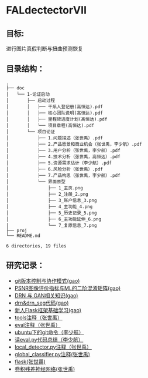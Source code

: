 # FALdectectorVII

## 目标:

进行图片真假判断与扭曲预测恢复

## 目录结构：<br>


    .
    ├── doc
    │   └── 1-论证启动
    │       ├── 启动过程
    │       │   ├── 干系人登记册(高恒达).pdf
    │       │   ├── 核心团队说明(高恒达).pdf
    │       │   ├── 里程碑进度计划(高恒达).pdf
    │       │   └── 项目章程(高恒达).pdf
    │       └── 项目论证
    │           ├── 1.问题描述（张世禹）.pdf
    │           ├── 2.产品愿景和商业机会（张世禹，李少航）.pdf
    │           ├── 3.用户分析（张世禹，李少航）.pdf
    │           ├── 4.技术分析（张世禹，高恒达）.pdf
    │           ├── 5.资源需求估计（李少航）.pdf
    │           ├── 6.风险分析（张世禹）.pdf
    │           ├── 7.产品构思（张世禹，李少航）.pdf
    │           └── 界面原型
    │               ├── 1_主页.png
    │               ├── 2_注册_2.png
    │               ├── 3_账户信息_3.png
    │               ├── 4_主功能_4.png
    │               ├── 5_历史记录_5.png
    │               ├── 6_主功能延伸_6.png
    │               └── 7_复原信息_7.png
    ├── proj
    └── README.md

    6 directories, 19 files
    
## 研究记录：
+ [git版本控制与协作模式(gao)](https://blog.csdn.net/m0_43414114/article/details/109721686)
+ [PSNR图像评价指标与ML的二阶混淆矩阵(gao)](https://blog.csdn.net/m0_43414114/article/details/110350577)
+ [DRN 与 GAN相关知识(gao)](https://blog.csdn.net/m0_43414114/article/details/109952842)
+ [drn&drn_seg代码(gao)](https://blog.csdn.net/m0_43414114/article/details/109984401)
+ [新人Flask框架基础学习(gao)](https://blog.csdn.net/m0_43414114/article/details/110348431) 
+ [tools注释（张世禹）](https://blog.csdn.net/therain123/article/details/110003262)
+ [eval注释（张世禹）](https://blog.csdn.net/therain123/article/details/109957073)
+ [ubuntu下的git命令（李少航）](https://blog.csdn.net/Only_Big/article/details/109956624)
+ [读eval.py代码总结（李少航）](https://blog.csdn.net/Only_Big/article/details/109800580)
+ [local_detector.py注释（张世禹）](https://blog.csdn.net/therain123/article/details/110122039)
+ [global_classifier.py注释(张世禹)](https://blog.csdn.net/therain123/article/details/110122136)
+ [flask(张世禹)](https://blog.csdn.net/therain123/article/details/110350764)
+ [卷积残差神经网络(张世禹)](https://blog.csdn.net/therain123/article/details/109957176)

